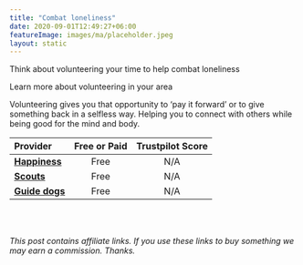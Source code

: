 ```yaml
---
title: "Combat loneliness"
date: 2020-09-01T12:49:27+06:00
featureImage: images/ma/placeholder.jpeg
layout: static
---
```


Think about volunteering your time to help combat loneliness

Learn more about volunteering in your area

Volunteering gives you that opportunity to ‘pay it forward’ or to give something back in a selfless way. Helping you to connect with others while being good for the mind and body.

| Provider      | Free or Paid  |  Trustpilot Score  |
| :-----------          | :--------------:      |  :--------------:         |
| [**Happiness**](https://www.happiness.com/magazine/personal-growth/why-volunteering-is-important-benefits/) | Free | N/A
| [**Scouts**](https://www.scouts.org.uk/volunteer/volunteering-with-scouts/what-do-volunteers-do/) | Free | N/A
| [**Guide dogs**](https://www.guidedogs.org.uk/how-you-can-help/volunteering-for-guide-dogs/volunteer-role-descriptions/puppy-raiser/) | Free | N/A
  

<br/><br/>

*This post contains affiliate links. If you use these links to buy something we may
earn a commission. Thanks.*






